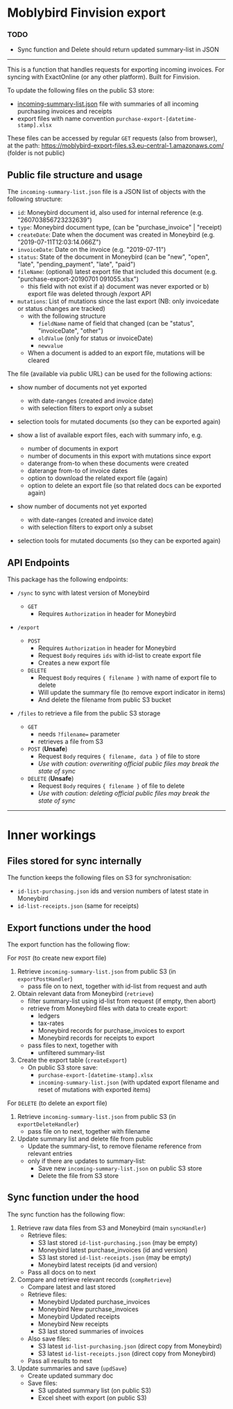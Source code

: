 # Moblybird Finvision export

### TODO
* Sync function and Delete should return updated summary-list in JSON

---

This is a function that handles requests for exporting incoming invoices.
For syncing with ExactOnline (or any other platform).
Built for Finvision.

To update the following files on the public S3 store:

* [incoming-summary-list.json](https://moblybird-export-files.s3.eu-central-1.amazonaws.com/incoming-summary-list.json) file with summaries of all incoming purchasing invoices and receipts
* export files with name convention `purchase-export-[datetime-stamp].xlsx` 

These files can be accessed by regular `GET` requests (also from browser),  
at the path: https://moblybird-export-files.s3.eu-central-1.amazonaws.com/ (folder is not public)

## Public file structure and usage
The `incoming-summary-list.json` file is a JSON list of objects with the following structure:

* `id`: Moneybird document id, also used for internal reference (e.g. "260703856723232639")
* `type`: Moneybird document type, (can be "purchase_invoice" | "receipt)
* `createDate`: Date when the document was created in Moneybird (e.g. "2019-07-11T12:03:14.066Z")
* `invoiceDate`: Date on the invoice (e.g. "2019-07-11")
* `status`: State of the document in Moneybird (can be "new", "open", "late", "pending_payment", "late", "paid")
* `fileName`: (optional) latest export file that included this document (e.g. "purchase-export-20190701 091055.xlsx")
    * this field with not exist if a) document was never exported or b) export file was deleted through /export API
* `mutations`: List of mutations since the last export (NB: only invoicedate or status changes are tracked)
    * with the following structure
        * `fieldName` name of field that changed (can be "status", "invoiceDate", "other")
        * `oldValue` (only for status or invoiceDate)
        * `newvalue`
    * When a document is added to an export file, mutations will be cleared

The file (available via public URL) can be used for the following actions:

* show number of documents not yet exported
    * with date-ranges (created and invoice date)
    * with selection filters to export only a subset
* selection tools for mutated documents (so they can be exported again)

* show a list of available export files, each with summary info, e.g.
    * number of documents in export
    * number of documents in this export with mutations since export
    * daterange from-to when these documents were created
    * daterange from-to of invoice dates
    * option to download the related export file (again)
    * option to delete an export file (so that related docs can be exported again)
* show number of documents not yet exported
    * with date-ranges (created and invoice date)
    * with selection filters to export only a subset
* selection tools for mutated documents (so they can be exported again)


## API Endpoints
This package has the following endpoints:

* `/sync` to sync with latest version of Moneybird
    * `GET`
        * Requires `Authorization` in header for Moneybird 
* `/export`
    * `POST`
        * Requires `Authorization` in header for Moneybird 
        * Request `Body` requires `ids` with id-list to create export file
        * Creates a new export file
    * `DELETE`
        * Request `Body` requires `{ filename }` with name of export file to delete
        * Will update the summary file (to remove export indicator in items)
        * And delete the filename from public S3 bucket

* `/files` to retrieve a file from the public S3 storage
    * `GET`
        * needs `?filename=` parameter
        * retrieves a file from S3
    * `POST` (**Unsafe**)
        * Request `Body` requires `{ filename, data }` of file to store
        * *Use with caution: overwriting official public files may break the state of sync*
    * `DELETE` (**Unsafe**)
        * Request `Body` requires `{ filename }` of file to delete
        * *Use with caution: deleting official public files may break the state of sync*



---

# Inner workings
## Files stored for sync internally
The function keeps the following files on S3 for synchronisation:

* `id-list-purchasing.json` ids and version numbers of latest state in Moneybird
* `id-list-receipts.json` (same for receipts)

## Export functions under the hood
The export function has the following flow:

For `POST` (to create new export file)
1. Retrieve `incoming-summary-list.json` from public S3 (in `exportPostHandler`)
    * pass file on to next, together with id-list from request and auth
2. Obtain relevant data from Moneybird (`retrieve`)
    * filter summary-list using id-list from request (if empty, then abort)
    * retrieve from Moneybird files with data to create export:
        * ledgers
        * tax-rates
        * Moneybird records for purchase_invoices to export
        * Moneybird records for receipts to export
    * pass files to next, together with
        * unfiltered summary-list
3. Create the export table (`createExport`)
    * On public S3 store save:
        * `purchase-export-[datetime-stamp].xlsx`
        * `incoming-summary-list.json` (with updated export filename and reset of mutations with exported items)

For `DELETE` (to delete an export file)
1. Retrieve `incoming-summary-list.json` from public S3 (in `exportDeleteHandler`)
    * pass file on to next, together with filename
2. Update summary list and delete file from public
    * Update the summary-list, to remove filename reference from relevant entries
    * only if there are updates to summary-list:
        * Save new `incoming-summary-list.json` on public S3 store
        * Delete the file from S3 store

## Sync function under the hood
The sync function has the following flow:

1. Retrieve raw data files from S3 and Moneybird (main `syncHandler`)
    * Retrieve files:
        * S3 last stored `id-list-purchasing.json` (may be empty)
        * Moneybird latest purchase_invoices (id and version)
        * S3 last stored `id-list-receipts.json` (may be empty)
        * Moneybird latest receipts (id and version)
    * Pass all docs on to next
2. Compare and retrieve relevant records (`compRetrieve`)
    * Compare latest and last stored
    * Retrieve files:
        * Moneybird Updated purchase_invoices
        * Moneybird New purchase_invoices
        * Moneybird Updated receipts
        * Moneybird New receipts
        * S3 last stored summaries of invoices
    * Also save files:
        * S3 latest `id-list-purchasing.json` (direct copy from Moneybird)
        * S3 latest `id-list-receipts.json` (direct copy from Moneybird)
    * Pass all results to next
3. Update summaries and save (`updSave`)
    * Create updated summary doc
    * Save files:
        * S3 updated summary list (on public S3)
        * Excel sheet with export (on public S3)
